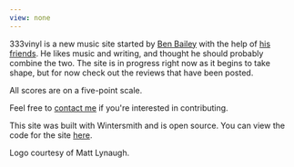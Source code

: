 ```yaml
---
view: none
---
```


333vinyl is a new music site started by [Ben Bailey][1] with the help of [his friends](http://333vinyl.us/authors). He likes music and writing, and thought he should probably combine the two. The site is in progress right now as it begins to take shape, but for now check out the reviews that have been posted.

All scores are on a five-point scale.

Feel free to [contact me](mailto:bennettbailey@gmail.com) if you're interested in contributing.

This site was built with Wintersmith and is open source. You can view the code for the site [here][2].

Logo courtesy of Matt Lynaugh.


[1]: http://benbailey.me/landing
[2]: https://github.com/benfb/music
